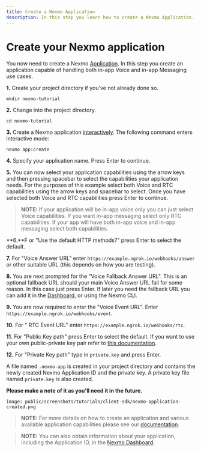 ```yaml
---
title: Create a Nexmo Application
description: In this step you learn how to create a Nexmo Application.
---
```


# Create your Nexmo application

You now need to create a Nexmo [Application](/conversation/concepts/application). In this step you create an application capable of handling both in-app Voice and in-app Messaging use cases.

**1.** Create your project directory if you've not already done so.

``` shell
mkdir nexmo-tutorial
```

**2.** Change into the project directory.

``` shell
cd nexmo-tutorial
```

**3.** Create a Nexmo application [interactively](/application/nexmo-cli#interactive-mode). The following command enters interactive mode:

``` shell
nexmo app:create
```


**4.** Specify your application name. Press Enter to continue.

**5.** You can now select your application capabilities using the arrow keys and then pressing spacebar to select the 
capabilities your application needs. For the purposes of this example select both Voice and RTC capabilities using the arrow keys and spacebar to select. Once you have selected both Voice and RTC capabilities press Enter to continue.

> **NOTE:** If your application will be in-app voice only you can just select Voice capabilities. If you want in-app messaging select only RTC capabilities. If your app will have both in-app voice and in-app messaging select both capabilities.

**6.**F or "Use the default HTTP methods?" press Enter to select the default.

**7.** For "Voice Answer URL" enter `https://example.ngrok.io/webhooks/answer` or other suitable URL (this depends on 
how 
you are testing).

**8.** You are next prompted for the "Voice Fallback Answer URL". This is an optional fallback URL should your main 
Voice 
Answer URL fail for some reason. In this case just press Enter. If later you need the fallback URL you can add it in the [Dashboard](https://dashboard.nexmo.com/sign-in), or using the Nexmo CLI.

**9.** You are now required to enter the "Voice Event URL". Enter `https://example.ngrok.io/webhooks/event`.

**10.** For " RTC Event URL" enter `https://example.ngrok.io/webhooks/rtc`.

**11.** For "Public Key path" press Enter to select the default. If you want to use your own public-private key pair 
refer
to [this documentation](/application/nexmo-cli#creating-an-application-with-your-own-public-private-key-pair).

**12.** For "Private Key path" type in `private.key` and press Enter.

A file named `.nexmo-app` is created in your project directory and contains the newly created Nexmo Application ID and the private key. A private key file named `private.key` is also created.

**Please make a note of it as you'll need it in the future.**

```screenshot
image: public/screenshots/tutorials/client-sdk/nexmo-application-created.png
```

> **NOTE:** For more details on how to create an application and various available application capabilities please see our [documentation](/application/overview).

> **NOTE:** You can also obtain information about your application, including the Application ID, in the [Nexmo Dashboard](https://dashboard.nexmo.com/voice/your-applications).
